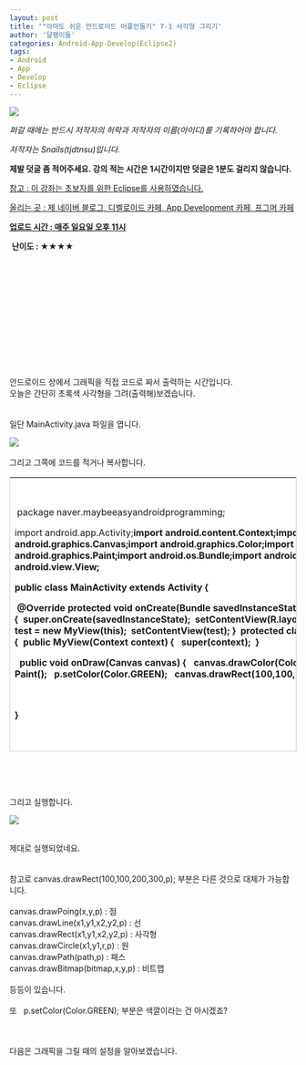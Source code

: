 ```yaml
---
layout: post
title: '"아마도 쉬운 안드로이드 어플만들기" 7-1 사각형 그리기'
author: '달팽이들'
categories: Android-App-Develop(Eclipse2)
tags:
- Android
- App
- Develop
- Eclipse
---
```



<script> location.href='https://cafe.naver.com/develoid/318863' ; </script>

<p><img src="https://dthumb-phinf.pstatic.net/?src=%22http%3A%2F%2Fpostfiles3.naver.net%2F20130523_178%2Ftjdtnsu_1369283538974akCh1_JPEG%2Fand.jpg%3Ftype%3Dw2%22&amp;type=cafe_wa740"></p><div><p><i>퍼갈 때에는 반드시 저작자의 허락과 저작자의 이름(아이디)를 기록하어야 합니다.</i></p><p><i>저작자는 Snails(tjdtnsu)입니다.</i></p><p><span><strong><span>제발 덧글 좀 적어주세요. 강의 적는 시간은 1시간이지만 덧글은 1분도 걸리지 않습니다.</span></strong></span></p><p><u>참고 : 이 강좌는 초보자를 위한 Eclipse를 사용하였습니다.</u></p><p><u>올리는 곳 : 제 네이버 블로그, 디벨로이드 카페, App Development 카페, 프그머 카페</u></p><div><span><u><strong>업로드 시간 : 매주 일요일 오후 11시</strong></u><div></div><p>&nbsp;<strong><span>난이도 : ★</span><span>★★★</span></strong><span>﻿<span>﻿</span></span></p><div><span><span>﻿</span></span></div><div><span><span>﻿</span></span></div><div><span><span>﻿</span></span></div><div><span><span>﻿</span></span></div><div><span><span>﻿</span></span></div><div><span><span>﻿</span></span></div><div><span><span>﻿</span></span></div><div><span><span>﻿</span></span></div><div><span><span>﻿</span></span></div><div><span><span>﻿</span></span></div><div><span><span><span>﻿</span><span>﻿</span><span>﻿</span><span>﻿</span><span>﻿</span><span>﻿</span><span>﻿</span><span>﻿</span><span>﻿</span><span>﻿</span></span></span></div><div><span><span><span><span>﻿</span>﻿<span>﻿</span></span></span></span></div><div><span><span><span><span>﻿안드로이드 상에서 그래픽을 직접 코드로 짜서 출력하는 시간입니다.</span></span></span></span></div><div><span><span><span><span><span>﻿</span>﻿<span>﻿</span></span></span><span>﻿</span><span>﻿</span><span>﻿</span><span>﻿</span><span>﻿</span><span>﻿</span><span>﻿</span><span>﻿오늘은 간단히 초록색 사각형을 그려(출력해)보겠습니다.</span></span></span></div><div><span><span><span><span>﻿</span>﻿<span>﻿</span></span></span></span></div><div><span><span><span><span>﻿</span>﻿<span>﻿</span></span></span></span></div><div><span><span><span><span>﻿</span>﻿<span>﻿</span>일단 MainActivity.java 파일을 엽니다.</span></span></span></div><p></p></span><div><img src="https://dthumb-phinf.pstatic.net/?src=%22http%3A%2F%2Fblogfiles.naver.net%2F20131006_185%2Ftjdtnsu_1381047373223md1VG_PNG%2F%25C1%25A6%25B8%25F1_%25BE%25F8%25C0%25BD.png%22&amp;type=cafe_wa740"></div><div>&nbsp;</div><div>그리고 그쪽에 코드를 적거나 복사합니다.</div><div>



<table class="__se_tbl" style="border-width: 1px 1px 0px 0px; border-style: solid solid none none; border-color: rgb(204, 204, 204) rgb(204, 204, 204) currentColor currentColor;" border="0" cellspacing="0" cellpadding="0"><tbody><tr><td style="border-width: 0px 0px 1px 1px; border-style: none none solid solid; border-color: currentColor currentColor rgb(204, 204, 204) rgb(204, 204, 204); width: 740px; height: 480px; background-color: rgb(255, 255, 255);"><p>&nbsp;package naver.maybeeasyandroidprogramming;</p><p>import android.app.Activity;<b>import android.content.Context;<b>import android.graphics.Canvas;<b>import android.graphics.Color;<b>import android.graphics.Paint;<b>import android.os.Bundle;<b>import android.view.Menu;<b>import android.view.View;</p><p>public class MainActivity extends Activity {</p><p>&nbsp;@Override<b>&nbsp;protected void onCreate(Bundle savedInstanceState) {<b>&nbsp;&nbsp;super.onCreate(savedInstanceState);<b>&nbsp;&nbsp;setContentView(R.layout.activity_main);<b>&nbsp;<span>&nbsp;MyView test = new MyView(this);</span><b><span>&nbsp;&nbsp;setContentView(test);</span><b>&nbsp;}<b>&nbsp;<b>&nbsp;<span>protected class MyView extends View {</span><b><span>&nbsp;&nbsp;public MyView(Context context) {</span><b><span>&nbsp;&nbsp;&nbsp;super(context);</span><b><span>&nbsp;&nbsp;}</span></p><p><span>&nbsp;&nbsp;public void onDraw(Canvas canvas) {</span><b><span>&nbsp;&nbsp;&nbsp;canvas.drawColor(Color.LTGRAY);</span><b><span>&nbsp;&nbsp;&nbsp;Paint p= new Paint();</span><b><span>&nbsp;&nbsp;&nbsp;p.setColor(Color.GREEN);</span><b><span>&nbsp;&nbsp;&nbsp;canvas.drawRect(100,100,200,300,p);</span><b><span>&nbsp;&nbsp;}</span><b><span>&nbsp;}</span></p><p><span>&nbsp;</span></p><p>}&nbsp;</p></td></tr></tbody></table><p>&nbsp;</p><p>&nbsp;</p><p>그리고 실행합니다.</p><p><img src="https://dthumb-phinf.pstatic.net/?src=%22http%3A%2F%2Fblogfiles.naver.net%2F20131006_203%2Ftjdtnsu_13810486821594epLq_PNG%2F%25C1%25A6%25B8%25F1_%25BE%25F8%25C0%25BD.png%22&amp;type=cafe_wa740"></p></div><div>&nbsp;</div><div>제대로 실행되었네요.</div><div>&nbsp;</div><div>&nbsp;</div><div>참고로&nbsp;canvas.drawRect(100,100,200,300,p);&nbsp;부분은 다른 것으로 대체가 가능합니다.</div><div>&nbsp;</div><div>canvas.drawPoing(x,y,p) : 점</div><div>canvas.drawLine(x1,y1,x2,y2,p) : 선</div><div><div>canvas.drawRect(x1,y1,x2,y2,p) : 사각형</div><div><div>canvas.drawCircle(x1,y1,r,p) : 원</div><div>canvas.drawPath(path,p) : 패스</div><div>canvas.drawBitmap(bitmap,x,y,p) : 비트맵</div><div>&nbsp;</div><div>등등이 있습니다.</div><div>&nbsp;</div><div>또&nbsp;&nbsp;&nbsp;p.setColor(Color.GREEN);<span> 부분은 색깔이라는 건 아시겠죠?</span></div><div><span><span>﻿</span>﻿<span>﻿</span></span></div><div><span><span>﻿</span>﻿<span>﻿</span></span></div><div><span><span>﻿</span>﻿<span>﻿</span></span></div><div><span><span>﻿</span>﻿<span>﻿</span>다음은 그래픽을 그릴 때의 설정을 알아보겠습니다.</span></div></div></div></div><p></p></div>
